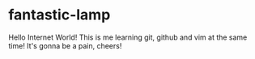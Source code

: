 # fantastic-lamp

Hello Internet World!
This is me learning git, github and vim at the same time!
It's gonna be a pain, cheers!

